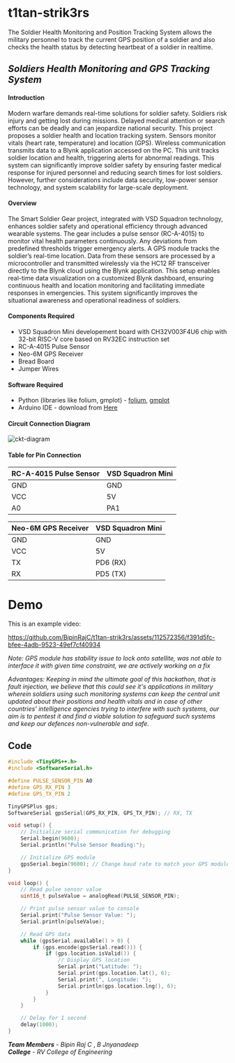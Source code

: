 # t1tan-strik3rs
The Soldier Health Monitoring and Position Tracking System allows the military personnel to track the current GPS position of a soldier and also checks the health status by detecting heartbeat of a soldier in realtime.


## **_Soldiers Health Monitoring and GPS Tracking System_**

#### **Introduction**

Modern warfare demands real-time solutions for soldier safety. Soldiers risk injury and getting lost during missions. Delayed medical attention or search efforts can be deadly and can jeopardize national security. This project proposes a soldier health and location tracking system. Sensors monitor vitals (heart rate, temperature) and location (GPS). Wireless communication transmits data to a Blynk application accessed on the PC. This unit tracks soldier location and health, triggering alerts for abnormal readings. This system can significantly improve soldier safety by ensuring faster medical response for injured personnel and reducing search times for lost soldiers. However, further considerations include data security, low-power sensor technology, and system scalability for large-scale deployment.

#### **Overview**

The Smart Soldier Gear project, integrated with VSD Squadron technology, enhances soldier safety and operational efficiency through advanced wearable systems. The gear includes a pulse sensor (RC-A-4015) to monitor vital health parameters continuously. Any deviations from predefined thresholds trigger emergency alerts. A GPS module tracks the soldier’s real-time location. Data from these sensors are processed by a microcontroller and transmitted wirelessly via the HC12 RF transceiver directly to the Blynk cloud using the Blynk application. This setup enables real-time data visualization on a customized Blynk dashboard, ensuring continuous health and location monitoring and facilitating immediate responses in emergencies. This system significantly improves the situational awareness and operational readiness of soldiers.

#### **Components Required**

- VSD Squadron Mini developement board with CH32V003F4U6 chip with 32-bit RISC-V core based on RV32EC instruction set
- RC-A-4015 Pulse Sensor
- Neo-6M GPS Receiver
- Bread Board
- Jumper Wires

#### **Software Required**

- Python (libraries like folium, gmplot) - [folium](https://pypi.org/project/folium/), [gmplot](https://pypi.org/project/gmplot/) 
- Arduino IDE - download from [Here](https://www.arduino.cc/en/software)


#### **Circuit Connection Diagram**

![ckt-diagram](https://github.com/BipinRajC/t1tan-strik3rs/assets/112572356/b6ac5f6f-426d-4c1e-9256-e7cd57292ebc)


#### **Table for Pin Connection**

| RC-A-4015 Pulse Sensor | VSD Squadron Mini |
| ---------------------- | ----------------- |
| GND                    | GND               |
| VCC                    | 5V                |
| A0                     | PA1               |

| Neo-6M GPS Receiver | VSD Squadron Mini |
| ------------------- | ----------------- |
| GND                 | GND               |
| VCC                 | 5V                |
| TX                  | PD6 (RX)          |
| RX                  | PD5 (TX)          |

# Demo

This is an example video:

https://github.com/BipinRajC/t1tan-strik3rs/assets/112572356/f391d5fc-bfee-4adb-9523-49ef7cf40934

_Note: GPS module has stability issue to lock onto satellite, was not able to interface it with given time constraint, we are actively working on a fix_ <br>

_Advantages: Keeping in mind the ultimate goal of this hackathon, that is fault injection, we believe that this could see it's applications in military wherein soldiers using such monitoring systems can keep the central unit updated about their positions and health vitals and in case of other countries' intelligence agencies trying to interfere with such systems, our aim is to pentest it and find a viable solution to safeguard such systems and keep our defences non-vulnerable and safe._

## Code

```cpp
#include <TinyGPS++.h>
#include <SoftwareSerial.h>

#define PULSE_SENSOR_PIN A0
#define GPS_RX_PIN 3
#define GPS_TX_PIN 2

TinyGPSPlus gps;
SoftwareSerial gpsSerial(GPS_RX_PIN, GPS_TX_PIN); // RX, TX

void setup() {
    // Initialize serial communication for debugging
    Serial.begin(9600);
    Serial.println("Pulse Sensor Reading:");

    // Initialize GPS module
    gpsSerial.begin(9600); // Change baud rate to match your GPS module
}

void loop() {
    // Read pulse sensor value
    uint16_t pulseValue = analogRead(PULSE_SENSOR_PIN);

    // Print pulse sensor value to console
    Serial.print("Pulse Sensor Value: ");
    Serial.println(pulseValue);

    // Read GPS data
    while (gpsSerial.available() > 0) {
        if (gps.encode(gpsSerial.read())) {
            if (gps.location.isValid()) {
                // Display GPS location
                Serial.print("Latitude: ");
                Serial.print(gps.location.lat(), 6);
                Serial.print(", Longitude: ");
                Serial.println(gps.location.lng(), 6);
            }
        }
    }

    // Delay for 1 second
    delay(1000);
}
```

**_Team Members_** - _Bipin Raj C_ , _B Jnyanadeep_ <br>
**_College_** - _RV College of Engineering_ 




